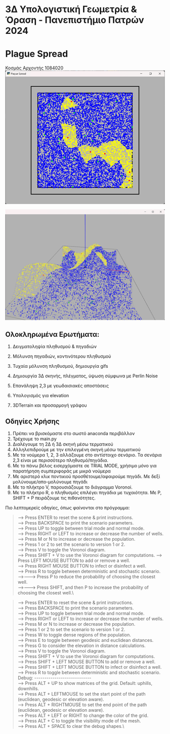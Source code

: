 # 3Δ Υπολογιστική Γεωμετρία & Όραση - Πανεπιστήμιο Πατρών 2024
# Plague Spread
Κοσμάς Αρχοντής 1084020
![2D Scenario 2 GIF for descending probabilities](images/gif/version2.gif)

![3D Scenario 2 GIF for descending probabilities](images/gif/version3.gif)

## Ολοκληρωμένα Ερωτήματα:
1. Δειγματοληψία πληθυσμού & πηγαδιών
2. Μόλυνση πηγαδιών, κοντινότερου πληθυσμού
3. Τυχαία μόλυνση πληθυσμού, δημιουργία gifs

4. Δημιουργία 3Δ σκηνής, πλέγματος, ύψωση σύμφωνα με Perlin Noise
5. Επανάληψη 2,3 με γεωδαισιακές αποστάσεις
6. Υπολογισμός για elevation
7. 3DTerrain και προσαρμογή γράφου

## Οδηγίες Χρήσης
1. Πρέπει να βρισκόμαστε στο σωστό anaconda περιβάλλον
2. Τρέχουμε το main.py
3. Διαλέγουμε τη 2Δ ή 3Δ σκηνή μέσω τερματικού
3. Αλληλεπιδρούμε με την επιλεγμένη σκηνή μέσω τερματικού
4. Με τα νούμερα 1, 2, 3 αλλάζουμε στο αντίστοιχο σενάριο. Τα σενάρια 2,3 είναι με περισσότερο πληθυσμό/πηγάδια.
5. Με το πάνω βέλος εισερχόμαστε σε TRIAL MODE, χρήσιμο μόνο για παρατήρηση συμπεριφοράς με μικρά νούμερα
6. Με αριστερό κλικ ποντικιού προσθέτουμε/αφαιρούμε πηγάδι. Με δεξί μολύνουμε/απο-μολύνουμε πηγάδι
7. Με το πλήκτρο V, παρουσιάζουμε το διάγραμμα Voronoi.
8. Με το πλήκτρο R, ο πληθυσμός επιλέγει πηγάδια με τυχαιότητα. Με P, SHIFT + P πειράζουμε τις πιθανότητες.

Πιο λεπτομερείς οδηγίες, όπως φαίνονται στο πρόγραμμα:

> --> Press ENTER to reset the scene & print instructions.\
--> Press BACKSPACE to print the scenario parameters.\
--> Press UP to toggle between trial mode and normal mode.\
--> Press RIGHT or LEFT to increase or decrease the number of wells.\
--> Press M or N to increase or decrease the population.\
--> Press 1 or 2 to set the scenario to version 1 or 2.\
--> Press V to toggle the Voronoi diagram.\
--> Press SHIFT + V to use the Voronoi diagram for computations.
--> Press LEFT MOUSE BUTTON to add or remove a well.\
--> Press RIGHT MOUSE BUTTON to infect or disinfect a well.\
--> Press R to toggle between deterministic and stochastic scenario.\
-->---> Press P to reduce the probability of choosing the closest well.\
-->---> Press SHIFT, and then P to increase the probability of choosing the closest well.\

>--> Press ENTER to reset the scene & print instructions.\
--> Press BACKSPACE to print the scenario parameters.\
--> Press UP to toggle between trial mode and normal mode.\
--> Press RIGHT or LEFT to increase or decrease the number of wells.\
--> Press M or N to increase or decrease the population.\
--> Press 1 or 2 to set the scenario to version 1 or 2.\
--> Press W to toggle dense regions of the population.\
--> Press E to toggle between geodesic and euclidean distances.\
--> Press G to consider the elevation in distance calculations.\
--> Press V to toggle the Voronoi diagram.\
--> Press SHIFT + V to use the Voronoi diagram for computations.\
--> Press SHIFT + LEFT MOUSE BUTTON to add or remove a well.\
--> Press SHIFT + LEFT MOUSE BUTTON to infect or disinfect a well.\
--> Press R to toggle between deterministic and stochastic scenario.\
Debug: ----------------------------\
--> Press ALT + UP to show matrices of the grid. Default: uphills, downhills.\
--> Press ALT + LEFTMOUSE to set the start point of the path (euclidean, geodesic or elevation aware).\
--> Press ALT + RIGHTMOUSE to set the end point of the path (euclidean, geodesic or elevation aware).\
--> Press ALT + LEFT or RIGHT to change the color of the grid.\
--> Press ALT + C to toggle the visibility mode of the mesh.\
--> Press ALT + SPACE to clear the debug shapes.\
